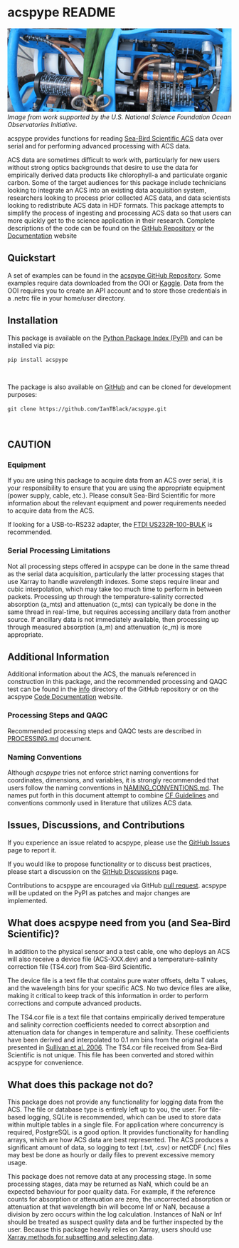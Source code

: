 # acspype README

![](https://github.com/IanTBlack/acspype/blob/main/dev_tools/_images/ooi_optaa_nsif.jpg?raw=true)
*Image from work supported by the U.S. National Science Foundation Ocean Observatories Initiative.*


acspype provides functions for reading [Sea-Bird Scientific ACS](https://www.seabird.com/ac-s-spectral-absorption-and-attenuation-sensor/product?id=60762467715) data over serial and for performing advanced processing with ACS data.

ACS data are sometimes difficult to work with, particularly for new users without strong optics backgrounds that desire to use the data for empirically derived data products like chlorophyll-a and particulate organic carbon. Some of the target audiences for this package include technicians looking to integrate an ACS into an existing data acquisition system, researchers looking to process prior collected ACS data, and data scientists looking to redistribute ACS data in HDF formats.
This package attempts to simplify the process of ingesting and processing ACS data so that users can more quickly get to the science application in their research. Complete descriptions of the code can be found on the [GitHub Repository](https://github.com/IanTBlack/acspype) or the [Documentation](https://iantblack.github.io/acspype/) website

## Quickstart
A set of examples can be found in the [acspype GitHub Repository](https://github.com/IanTBlack/acspype/tree/main/examples).
Some examples require data downloaded from the OOI or [Kaggle](https://www.kaggle.com/datasets/blackia/shimada202405-subset-acs). Data from the OOI requires you to create an API account and to store those credentials in a .netrc file in your home/user directory.



## Installation
This package is available on the [Python Package Index (PyPI)](https://pypi.org/project/acspype/) and can be installed via pip:

`pip install acspype`

<br>


The package is also available on [GitHub](https://github.com/IanTBlack/acspype) and can be cloned for development purposes:

`git clone https://github.com/IanTBlack/acspype.git`


<br>


## **CAUTION**
### Equipment
If you are using this package to acquire data from an ACS over serial, it is your responsibility to ensure that you are 
using the appropriate equipment (power supply, cable, etc.). Please consult Sea-Bird Scientific for more information about the relevant equipment and
power requirements needed to acquire data from the ACS.

If looking for a USB-to-RS232 adapter, the [FTDI US232R-100-BULK](https://ftdichip.com/products/us232r-100-bulk/) is recommended.


### Serial Processing Limitations
Not all processing steps offered in acspype can be done in the same thread as the serial data acquisition, particularly the latter processing stages that use Xarray to handle wavelength indexes. 
Some steps require linear and cubic interpolation, which may take too much time to perform in between packets. 
Processing up through the temperature-salinity corrected absorption (a_mts) and attenuation (c_mts) can typically be done in the same thread in real-time, but requires accessing ancillary data from another source.
If ancillary data is not immediately available, then processing up through measured absorption (a_m) and attenuation (c_m) is more appropriate.


## Additional Information
Additional information about the ACS, the manuals referenced in construction in this package, and the recommended processing and QAQC test can be found in the [info](https://github.com/IanTBlack/acspype/tree/main/info) directory of the GitHub repository or on the acspype [Code Documentation](https://iantblack.github.io/acspype/) website.

### Processing Steps and QAQC
Recommended processing steps and QAQC tests are described in [PROCESSING.md](https://github.com/IanTBlack/acspype/blob/main/info/PROCESSING.md) document.

### Naming Conventions
Although *acspype* tries not enforce strict naming conventions for coordinates, dimensions, and variables, it is strongly recommended that users follow the naming conventions in [NAMING_CONVENTIONS.md](https://github.com/IanTBlack/acspype/blob/main/info/NAMING_CONVENTIONS.md).
The names put forth in this document attempt to combine [CF Guidelines](https://cfconventions.org/Data/cf-standard-names/docs/guidelines.html) and conventions commonly used in literature that utilizes ACS data.


## Issues, Discussions, and Contributions
If you experience an issue related to acspype, please use the [GitHub Issues](https://github.com/IanTBlack/acspype/issues) page to report it.

If you would like to propose functionality or to discuss best practices, please start a discussion on the [GitHub Discussions](https://github.com/IanTBlack/acspype/discussions) page.

Contributions to acspype are encouraged via GitHub [pull request](https://github.com/IanTBlack/acspype/pulls). 
acspype will be updated on the PyPI as patches and major changes are implemented.


## What does acspype need from you (and Sea-Bird Scientific)?
In addition to the physical sensor and a test cable, one who deploys an ACS will also receive a device file (ACS-XXX.dev) and a temperature-salinity correction file (TS4.cor) from Sea-Bird Scientific.

The device file is a text file that contains pure water offsets, delta T values, and the wavelength bins for your specific ACS.
No two device files are alike, making it critical to keep track of this information in order to perform corrections and compute advanced products.

The TS4.cor file is a text file that contains empirically derived temperature and salinity correction coefficients needed to correct absorption and attenuation data for changes in temperature and salinity.
These coefficients have been derived and interpolated to 0.1 nm bins from the original data presented in [Sullivan et al. 2006](https://doi.org/10.1364/AO.45.005294). 
The TS4.cor file received from Sea-Bird Scientific is not unique. This file has been converted and stored within acspype for convenience.

## What does this package **not** do?
This package does not provide any functionality for logging data from the ACS. The file or database type is entirely left up to you, the user.
For file-based logging, SQLite is recommended, which can be used to store data within multiple tables in a single file. 
For application where concurrency is required, PostgreSQL is a good option. It provides functionality for handling arrays, which are how ACS data are best represented.
The ACS produces a significant amount of data, so logging to text (.txt, .csv) or netCDF (.nc) files may best be done as hourly or daily files to prevent excessive memory usage.

This package does not remove data at any processing stage. In some processing stages, data may be returned as NaN, which could be an expected behaviour for poor quality data. For example, if the reference counts for absorption or attenuation are zero, the uncorrected absorption or attenuation at that wavelength bin will become Inf or NaN, because a division by zero occurs within the log calculation. Instances of NaN or Inf should be treated as suspect quality data and be further inspected by the user.
Because this package heavily relies on Xarray, users should use [Xarray methods for subsetting and selecting data](https://docs.xarray.dev/en/latest/user-guide/indexing.html). 




